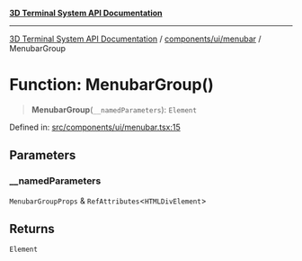 [**3D Terminal System API Documentation**](../../../../README.md)

***

[3D Terminal System API Documentation](../../../../README.md) / [components/ui/menubar](../README.md) / MenubarGroup

# Function: MenubarGroup()

> **MenubarGroup**(`__namedParameters`): `Element`

Defined in: [src/components/ui/menubar.tsx:15](https://github.com/Dicommunitas/ThreeJS_Terminal_3D/blob/c0b82ba8679b8f85845255448514bad599eca08d/src/components/ui/menubar.tsx#L15)

## Parameters

### \_\_namedParameters

`MenubarGroupProps` & `RefAttributes`\<`HTMLDivElement`\>

## Returns

`Element`

